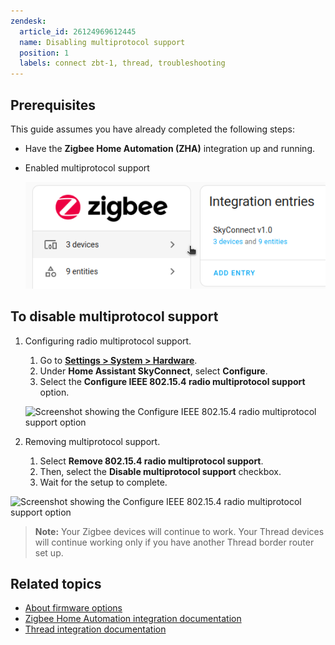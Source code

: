 ```yaml
---
zendesk:
  article_id: 26124969612445
  name: Disabling multiprotocol support
  position: 1
  labels: connect zbt-1, thread, troubleshooting
---
```


## Prerequisites

This guide assumes you have already completed the following steps:

- Have the **Zigbee Home Automation (ZHA)** integration up and running.
- Enabled multiprotocol support

  ![Screenshot showing the Zigbee integration page](/static/img/connect-zbt-1/skyconnect-zha-setup.png)

## To disable multiprotocol support

1. Configuring radio multiprotocol support.

   1. Go to **[Settings > System > Hardware](https://my.home-assistant.io/redirect/hardware/)**.
   2. Under **Home Assistant SkyConnect**, select **Configure**.
   3. Select the **Configure IEEE 802.15.4 radio multiprotocol support** option.

    ![Screenshot showing the Configure IEEE 802.15.4 radio multiprotocol support option](disable_multiprotocol_sc_01.png)

2. Removing multiprotocol support.

   1. Select **Remove 802.15.4 radio multiprotocol support**.
   2. Then, select the **Disable multiprotocol support** checkbox.
   3. Wait for the setup to complete.

  ![Screenshot showing the Configure IEEE 802.15.4 radio multiprotocol support option](disable_multiprotocol_sc_02.png)

  > **Note:** Your Zigbee devices will continue to work. Your Thread devices will continue working only if you have another Thread border router set up.

## Related topics

- [About firmware options](/hc/en-us/articles/26124493529117)
- [Zigbee Home Automation integration documentation](https://www.home-assistant.io/integrations/zha/)
- [Thread integration documentation](https://www.home-assistant.io/integrations/thread/)
